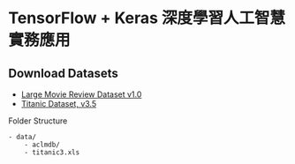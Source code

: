 # TensorFlow + Keras 深度學習人工智慧實務應用

## Download Datasets

- [Large Movie Review Dataset v1.0](https://ai.stanford.edu/~amaas/data/sentiment/aclImdb_v1.tar.gz)
- [Titanic Dataset, v3.5](http://biostat.mc.vanderbilt.edu/wiki/pub/Main/DataSets/titanic3.xls)

Folder Structure

```
- data/
    - aclmdb/
    - titanic3.xls
```